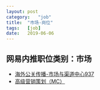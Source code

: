 ```yaml
---
layout:	post
category:	"job"
title:	"市场-岗位"
tags:	[job]
date:	2019-06-06
---
```

## 网易内推职位类别：市场
- [海外公关传播-市场与渠道中心937](http://mobile.bole.netease.com/bole/boleDetail?id=14765&employeeId=346f03c3cda5f04c&key=all)
- [高级营销策划（MC）](http://mobile.bole.netease.com/bole/boleDetail?id=14808&employeeId=346f03c3cda5f04c&key=all)
